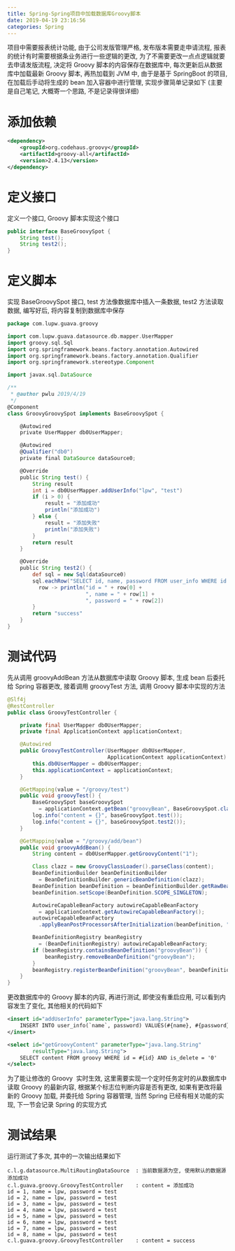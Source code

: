 ```yaml
---
title: Spring-Spring项目中加载数据库Groovy脚本
date: 2019-04-19 23:16:56
categories: Spring
---
```


项目中需要报表统计功能, 由于公司发版管理严格, 发布版本需要走申请流程, 报表的统计有时需要根据条业务进行一些逻辑的更改, 为了不需要更改一点点逻辑就要去申请发版流程, 决定将 Groovy 脚本的内容保存在数据库中, 每次更新后从数据库中加载最新 Groovy 脚本, 再热加载到 JVM 中, 由于是基于 SpringBoot 的项目, 在加载后手动将生成的 bean 加入容器中进行管理, 实现步骤简单记录如下 (主要是自己笔记, 大概寄一个思路, 不是记录得很详细)

# 添加依赖

```xml
<dependency>
    <groupId>org.codehaus.groovy</groupId>
    <artifactId>groovy-all</artifactId>
    <version>2.4.13</version>
</dependency>
```

<!-- more -->

# 定义接口

定义一个接口, Groovy 脚本实现这个接口

```java
public interface BaseGroovySpot {
    String test();
    String test2();
}
```

# 定义脚本

实现 BaseGroovySpot 接口, test 方法像数据库中插入一条数据, test2 方法读取数据, 编写好后, 将内容复制到数据库中保存

```groovy
package com.lupw.guava.groovy

import com.lupw.guava.datasource.db.mapper.UserMapper
import groovy.sql.Sql
import org.springframework.beans.factory.annotation.Autowired
import org.springframework.beans.factory.annotation.Qualifier
import org.springframework.stereotype.Component

import javax.sql.DataSource

/**
 * @author pwlu 2019/4/19
 */
@Component
class GroovyGroovySpot implements BaseGroovySpot {

    @Autowired
    private UserMapper db0UserMapper;

    @Autowired
    @Qualifier("db0")
    private final DataSource dataSource0;

    @Override
    public String test() {
        String result
        int i = db0UserMapper.addUserInfo("lpw", "test")
        if (i > 0) {
            result = "添加成功"
            println("添加成功")
        } else {
            result = "添加失败"
            println("添加失败")
        }
        return result
    }

    @Override
    public String test2() {
        def sql = new Sql(dataSource0)
        sql.eachRow("SELECT id, name, password FROM user_info WHERE id >= '0'") { 
          row -> println("id = " + row[0] +
                         ", name = " + row[1] +
                         ", password = " + row[2])
        }
        return "success"
    }
}
```

# 测试代码

先从调用 groovyAddBean 方法从数据库中读取 Groovy 脚本, 生成 bean 后委托给 Spring 容器更改, 接着调用 groovyTest 方法, 调用 Groovy 脚本中实现的方法 

```java
@Slf4j
@RestController
public class GroovyTestController {

    private final UserMapper db0UserMapper;
    private final ApplicationContext applicationContext;

    @Autowired
    public GroovyTestController(UserMapper db0UserMapper,
                                ApplicationContext applicationContext) {
        this.db0UserMapper = db0UserMapper;
        this.applicationContext = applicationContext;
    }

    @GetMapping(value = "/groovy/test")
    public void groovyTest() {
        BaseGroovySpot baseGroovySpot 
          = applicationContext.getBean("groovyBean", BaseGroovySpot.class);
        log.info("content = {}", baseGroovySpot.test());
        log.info("content = {}", baseGroovySpot.test2());
    }

    @GetMapping(value = "/groovy/add/bean")
    public void groovyAddBean() {
        String content = db0UserMapper.getGroovyContent("1");

        Class clazz = new GroovyClassLoader().parseClass(content);
        BeanDefinitionBuilder beanDefinitionBuilder 
          = BeanDefinitionBuilder.genericBeanDefinition(clazz);
        BeanDefinition beanDefinition = beanDefinitionBuilder.getRawBeanDefinition();
        beanDefinition.setScope(BeanDefinition.SCOPE_SINGLETON);

        AutowireCapableBeanFactory autowireCapableBeanFactory 
          = applicationContext.getAutowireCapableBeanFactory();
        autowireCapableBeanFactory
          .applyBeanPostProcessorsAfterInitialization(beanDefinition, "groovyBean");

        BeanDefinitionRegistry beanRegistry 
          = (BeanDefinitionRegistry) autowireCapableBeanFactory;
        if (beanRegistry.containsBeanDefinition("groovyBean")) {
            beanRegistry.removeBeanDefinition("groovyBean");
        }
        beanRegistry.registerBeanDefinition("groovyBean", beanDefinition);
    }
}
```

更改数据库中的 Groovy 脚本的内容, 再进行测试, 即使没有重启应用, 可以看到内容发生了变化, 其他相关的代码如下

```xml
<insert id="addUserInfo" parameterType="java.lang.String">
    INSERT INTO user_info(`name`, password) VALUES(#{name}, #{password})
</insert>

<select id="getGroovyContent" parameterType="java.lang.String" 
        resultType="java.lang.String">
    SELECT content FROM groovy WHERE id = #{id} AND is_delete = '0'
</select>
```

为了能让修改的 Groovy  实时生效, 这里需要实现一个定时任务定时的从数据库中读取 Groovy 的最新内容, 根据某个标志位判断内容是否有更改, 如果有更改将最新的 Groovy 加载, 并委托给 Spring 容器管理, 当然 Spring 已经有相关功能的实现, 下一节会记录 Spring 的实现方式

# 测试结果

运行测试了多次, 其中的一次输出结果如下

```text
c.l.g.datasource.MultiRoutingDataSource  : 当前数据源为空, 使用默认的数据源
添加成功
c.l.guava.groovy.GroovyTestController    : content = 添加成功
id = 1, name = lpw, password = test
id = 2, name = lpw, password = test
id = 3, name = lpw, password = test
id = 4, name = lpw, password = test
id = 5, name = lpw, password = test
id = 6, name = lpw, password = test
id = 7, name = lpw, password = test
id = 8, name = lpw, password = test
c.l.guava.groovy.GroovyTestController    : content = success
```
